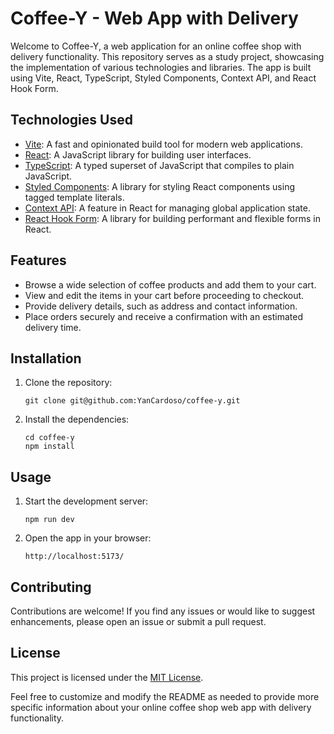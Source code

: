 # Coffee-Y - Web App with Delivery

Welcome to Coffee-Y, a web application for an online coffee shop with delivery functionality. This repository serves as a study project, showcasing the implementation of various technologies and libraries. The app is built using Vite, React, TypeScript, Styled Components, Context API, and React Hook Form.

## Technologies Used

- [Vite](https://vitejs.dev/): A fast and opinionated build tool for modern web applications.
- [React](https://reactjs.org/): A JavaScript library for building user interfaces.
- [TypeScript](https://www.typescriptlang.org/): A typed superset of JavaScript that compiles to plain JavaScript.
- [Styled Components](https://styled-components.com/): A library for styling React components using tagged template literals.
- [Context API](https://reactjs.org/docs/context.html): A feature in React for managing global application state.
- [React Hook Form](https://react-hook-form.com/): A library for building performant and flexible forms in React.

## Features

- Browse a wide selection of coffee products and add them to your cart.
- View and edit the items in your cart before proceeding to checkout.
- Provide delivery details, such as address and contact information.
- Place orders securely and receive a confirmation with an estimated delivery time.

## Installation

1. Clone the repository:

   ```shell
   git clone git@github.com:YanCardoso/coffee-y.git
   ```

2. Install the dependencies:

   ```shell
   cd coffee-y
   npm install
   ```

## Usage

1. Start the development server:

   ```shell
   npm run dev
   ```

2. Open the app in your browser:

   ```
   http://localhost:5173/
   ```

## Contributing

Contributions are welcome! If you find any issues or would like to suggest enhancements, please open an issue or submit a pull request.

## License

This project is licensed under the [MIT License](LICENSE).

Feel free to customize and modify the README as needed to provide more specific information about your online coffee shop web app with delivery functionality.
